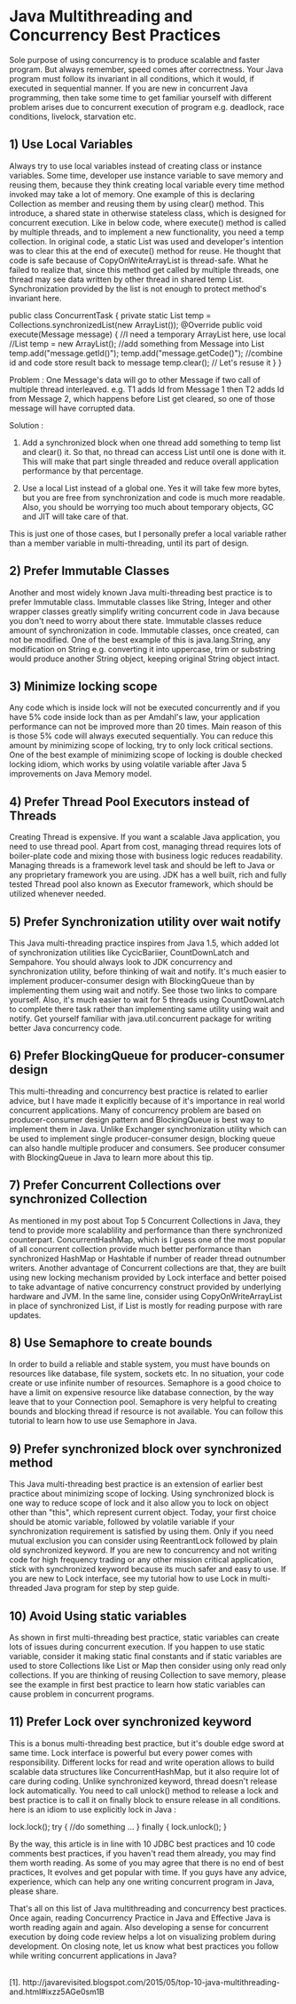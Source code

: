 # Java Multithreading and Concurrency Best Practices
Sole purpose of using concurrency is to produce scalable and faster program. But always remember, speed comes after correctness. Your Java program must follow its invariant in all conditions, which it would, if executed in sequential manner. If you are new in concurrent Java programming, then take some time to get familiar yourself with different problem arises due to concurrent execution of program e.g. deadlock, race conditions, livelock, starvation etc.

## 1) Use Local Variables
Always try to use local variables instead of creating class or instance variables. Some time, developer use instance variable to save memory and reusing them, because they think creating local variable every time method invoked may take a lot of memory. One example of this is declaring Collection as member and reusing them by using clear() method. This introduce, a shared state in otherwise stateless class, which is designed for concurrent execution. Like in below code, where execute() method is called by multiple threads, and to implement a new functionality, you need a temp collection. In original code, a static List was used and developer's intention was to clear this at the end of execute() method for reuse. He thought that code is safe because of CopyOnWriteArrayList is thread-safe. What he failed to realize that, since this method get called by multiple threads, one thread may see data written by other thread in shared temp List. Synchronization provided by the list is not enough to protect method's invariant here.

public class ConcurrentTask {
	private static List temp = Collections.synchronizedList(new ArrayList());
	  @Override
	  public void execute(Message message) {
		//I need a temporary ArrayList here, use local
		//List temp = new ArrayList();
		//add something from Message into List temp.add("message.getId()"); 
		temp.add("message.getCode()"); 
		//combine id and code store result back to message
		temp.clear(); // Let's resuse it 
	} 
}

Problem :
One Message's data will go to other Message if two call of multiple thread interleaved. e.g. T1 adds Id from Message 1 then T2 adds Id from Message 2, which happens before List get cleared, so one of those message will have corrupted data.

Solution :
1) Add a synchronized block when one thread add something to temp list and clear() it. So that, no thread can access List until one is done with it. This will make that part single threaded and reduce overall application performance by that percentage.

2) Use a local List instead of a global one. Yes it will take few more bytes, but you are free from synchronization and code is much more readable. Also, you should be worrying too much about temporary objects, GC and JIT will take care of that.

This is just one of those cases, but I personally prefer a local variable rather than a member variable in multi-threading, until its part of design.
## 2) Prefer Immutable Classes
Another and most widely known Java multi-threading best practice is to prefer Immutable class. Immutable classes like String, Integer and other wrapper classes greatly simplify writing concurrent code in Java because you don't need to worry about there state. Immutable classes reduce amount of synchronization in code. Immutable classes, once created, can not be modified. One of the best example of this is java.lang.String, any modification on String e.g. converting it into uppercase, trim or substring would produce another String object, keeping original String object intact.

## 3) Minimize locking scope
Any code which is inside lock will not be executed concurrently and if you have 5% code inside lock than as per Amdahl's law, your application performance can not be improved more than 20 times. Main reason of this is those 5% code will always executed sequentially. You can reduce this amount by minimizing scope of locking, try to only lock critical sections. One of the best example of minimizing scope of locking is double checked locking idiom, which works by using volatile variable after Java 5 improvements on Java Memory model.
## 4) Prefer Thread Pool Executors instead of Threads
Creating Thread is expensive. If you want a scalable Java application, you need to use thread pool. Apart from cost, managing thread requires lots of boiler-plate code and mixing those with business logic reduces readability. Managing threads is a framework level task and should be left to Java or any proprietary framework you are using. JDK has a well built, rich and fully tested Thread pool also known as Executor framework, which should be utilized whenever needed.

## 5) Prefer Synchronization utility over wait notify

This Java multi-threading practice inspires from Java 1.5, which added lot of synchronization utilities like CycicBariier, CountDownLatch and Sempahore. You should always look to JDK concurrency and synchronization utility, before thinking of wait and notify. It's much easier to implement producer-consumer design with BlockingQueue than by implementing them using wait and notify. See those two links to compare yourself. Also, it's much easier to wait for 5 threads using CountDownLatch to complete there task rather than implementing same utility using wait and notify. Get yourself familiar with java.util.concurrent package for writing better Java concurrency code.



## 6) Prefer BlockingQueue for producer-consumer design

This multi-threading and concurrency best practice is related to earlier advice, but I have made it explicitly because of it's importance in real world concurrent applications. Many of concurrency problem are based on producer-consumer design pattern and BlockingQueue is best way to implement them in Java. Unlike Exchanger synchronization utility which can be used to implement single producer-consumer design, blocking queue can also handle multiple producer and consumers. See producer consumer with BlockingQueue in Java to learn more about this tip.



## 7) Prefer Concurrent Collections over synchronized Collection

As mentioned in my post about Top 5 Concurrent Collections in Java, they tend to provide more scalablility and performance than there synchronized counterpart. ConcurrentHashMap, which is I guess one of the most popular of all concurrent collection provide much better performance than synchronized HashMap or Hashtable if number of reader thread outnumber writers. Another advantage of Concurrent collections are that, they are built using new locking mechanism provided by Lock interface and better poised to take advantage of native concurrency construct provided by underlying hardware and JVM. In the same line, consider using CopyOnWriteArrayList in place of synchronized List, if List is mostly for reading purpose with rare updates.



## 8) Use Semaphore to create bounds

In order to build a reliable and stable system, you must have bounds on resources like database, file system, sockets etc. In no situation, your code create or use infinite number of resources. Semaphore is a good choice to have a limit on expensive resource like database connection, by the way leave that to your Connection pool. Semaphore is very helpful to creating bounds and blocking thread if resource is not available. You can follow this tutorial to learn how to use use Semaphore in Java.



## 9) Prefer synchronized block over synchronized method

This Java multi-threading best practice is an extension of earlier best practice about minimizing scope of locking.  Using synchronized block is one way to reduce scope of lock and it also allow you to lock on object other than "this", which represent current object. Today, your first choice should be atomic variable, followed by volatile variable if your synchronization requirement is satisfied by using them. Only if you need mutual exclusion you can consider using ReentrantLock followed by plain old synchronized keyword. If you are new to concurrency and not writing code for high frequency trading or any other mission critical application, stick with synchronized keyword because its much safer and easy to use. If you are new to Lock interface, see my tutorial how to use Lock in multi-threaded Java program for step by step guide.



## 10) Avoid Using static variables

As shown in first multi-threading best practice, static variables can create lots of issues during concurrent execution. If you happen to use static variable, consider it making static final constants and if static variables are used to store Collections like List or Map then consider using only read only collections. If you are thinking of reusing Collection to save memory, please see the example in first best practice to learn how static variables can cause problem in concurrent programs.



## 11) Prefer Lock over synchronized keyword

This is a bonus multi-threading best practice, but it's double edge sword at same time. Lock interface is powerful but every power comes with responsibility. Different locks for read and write operation allows to build scalable data structures like ConcurrentHashMap, but it also require lot of care during coding. Unlike synchronized keyword, thread doesn't release lock automatically. You need to call unlock() method to release a lock and best practice is to call it on finally block to ensure release in all conditions. here is an idiom to use explicitly lock in Java :

lock.lock();
try { 
	//do something ... 
} finally { 
	lock.unlock(); 
}

By the way, this article is in line with 10 JDBC best practices and 10 code comments best practices, if you haven't read them already, you may find them worth reading. As some of you may agree that there is no end of best practices, It evolves and get popular with time. If you guys have any advice, experience, which can help any one writing concurrent program in Java, please share.


That's all on this list of Java multithreading and concurrency best practices. Once again, reading Concurrency Practice in Java and Effective Java is worth reading again and again. Also developing a sense for concurrent execution by doing code review helps a lot on visualizing problem during development. On closing note, let us know what best practices you follow while writing concurrent applications in Java?

<br/>
[1]. http://javarevisited.blogspot.com/2015/05/top-10-java-multithreading-and.html#ixzz5AGe0sm1B
